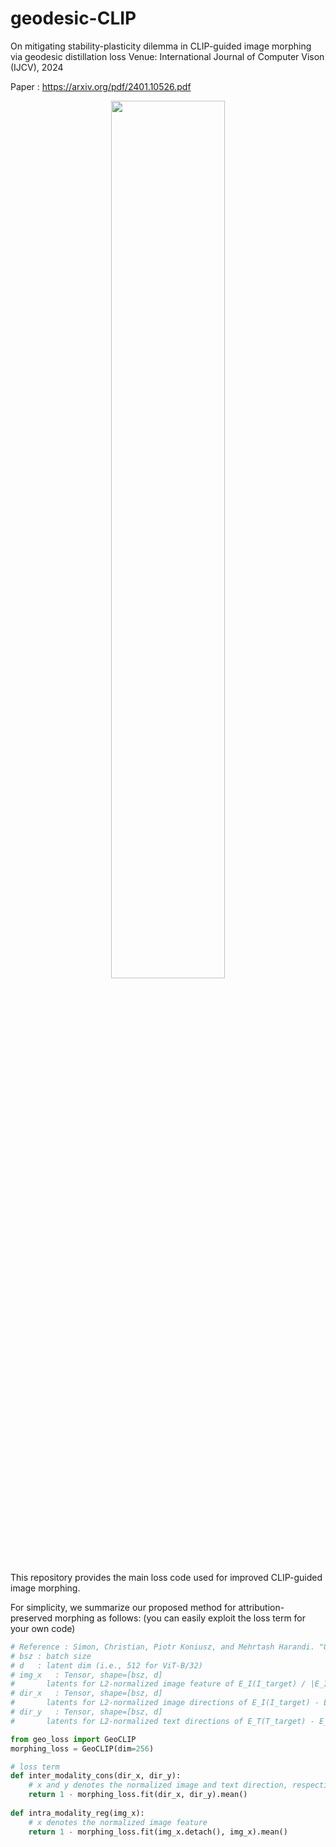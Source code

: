 # geodesic-CLIP
On mitigating stability-plasticity dilemma in CLIP-guided image morphing via geodesic distillation loss
Venue: International Journal of Computer Vison (IJCV), 2024

Paper : https://arxiv.org/pdf/2401.10526.pdf

<p align="center">
    <img src = "https://github.com/oyt9306/geodesic-CLIP/assets/41467632/4a01f733-64b6-42ca-9722-14c8368e5a01" width="60%">
</p>

This repository provides the main loss code used for improved CLIP-guided image morphing.

For simplicity, we summarize our proposed method for attribution-preserved morphing as follows:
(you can easily exploit the loss term for your own code)
```py
# Reference : Simon, Christian, Piotr Koniusz, and Mehrtash Harandi. "On learning the geodesic path for incremental learning." CVPR 2021.
# bsz : batch size
# d   : latent dim (i.e., 512 for ViT-B/32)
# img_x   : Tensor, shape=[bsz, d]
#       latents for L2-normalized image feature of E_I(I_target) / |E_I(I_target)|
# dir_x   : Tensor, shape=[bsz, d]
#       latents for L2-normalized image directions of E_I(I_target) - E_I(I_source) / |E_I(I_target) - E_I(I_source)|
# dir_y   : Tensor, shape=[bsz, d]
#       latents for L2-normalized text directions of E_T(T_target) - E_T(T_source)) / |E_T(T_target) - E_T(T_source)|

from geo_loss import GeoCLIP
morphing_loss = GeoCLIP(dim=256)

# loss term 
def inter_modality_cons(dir_x, dir_y):
    # x and y denotes the normalized image and text direction, respectively.
    return 1 - morphing_loss.fit(dir_x, dir_y).mean()
    
def intra_modality_reg(img_x):
    # x denotes the normalized image feature
    return 1 - morphing_loss.fit(img_x.detach(), img_x).mean()
```

